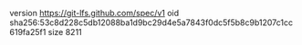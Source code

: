 version https://git-lfs.github.com/spec/v1
oid sha256:53c8d228c5db12088ba1d9bc29d4e5a7843f0dc5f5b8c9b1207c1cc619fa25f1
size 8211
